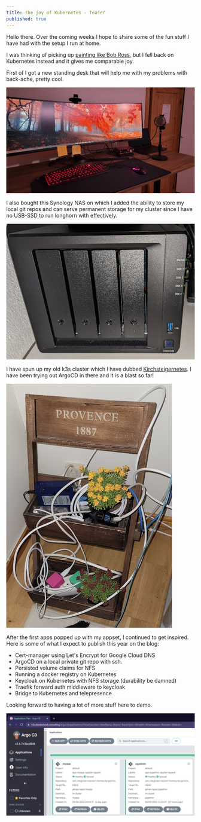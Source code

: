 ```yaml
---
title: The joy of Kubernetes - Teaser
published: true
---
```


Hello there. Over the coming weeks I hope to share some of the fun stuff I have had with the setup I run at home.

I was thinking of picking up [painting like Bob Ross](https://www.twitch.tv/bobross), but I fell back on Kubernetes instead and it gives me comparable joy.

First of I got a new standing desk that will help me with my problems with back-ache, pretty cool.

![](../assets/2023-04-06-01-50-53.png)

I also bought this Synology NAS on which I added the ability to store my local git repos and can serve permanent storage for my cluster since I have no USB-SSD to run longhorn with effectively.

![](../assets/2023-04-06-01-50-14.png)

I have spun up my old k3s cluster which I have dubbed [Kirchsteigernetes](https://fransverige.se/wp-content/uploads/2021/01/Ernst1_tulpan_blomsterframjandet_inla%CC%88gg_1260x860-768x524.jpg). I have been trying out ArgoCD in there and it is a blast so far!

![](../assets/2023-04-06-01-45-23.png)

After the first apps popped up with my appset, I continued to get inspired. Here is some of what I expect to publish this year on the blog:

- Cert-manager using Let's Encrypt for Google Cloud DNS
- ArgoCD on a local private git repo with ssh.
- Persisted volume claims for NFS
- Running a docker registry on Kubernetes
- Keycloak on Kubernetes with NFS storage (durability be damned)
- Traefik forward auth middleware to keycloak
- Bridge to Kubernetes and telepresence

Looking forward to having a lot of more stuff here to demo.

![](../assets/2023-04-06-01-40-54.png)